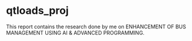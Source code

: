 # qtloads_proj

This report contains the research done by me on ENHANCEMENT OF BUS MANAGEMENT USING AI & ADVANCED PROGRAMMING.
